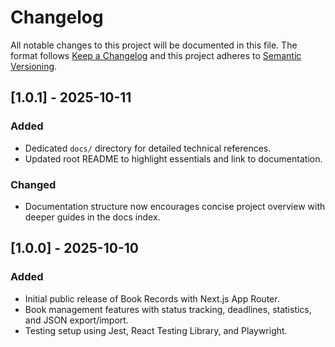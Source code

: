 # Changelog

<!-- markdownlint-disable MD024 -->

All notable changes to this project will be documented in this file. The format follows [Keep a Changelog](https://keepachangelog.com/en/1.1.0/) and this project adheres to [Semantic Versioning](https://semver.org/spec/v2.0.0.html).

## [1.0.1] - 2025-10-11

### Added

- Dedicated `docs/` directory for detailed technical references.
- Updated root README to highlight essentials and link to documentation.

### Changed

- Documentation structure now encourages concise project overview with deeper guides in the docs index.

## [1.0.0] - 2025-10-10

### Added

- Initial public release of Book Records with Next.js App Router.
- Book management features with status tracking, deadlines, statistics, and JSON export/import.
- Testing setup using Jest, React Testing Library, and Playwright.
